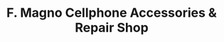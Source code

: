 ---
title: "F. Magno Cellphone Accessories & Repair Shop"
url: /san-pablo/f-magno-cellphone-accessories-und-repair-shop/
shop: Handy
---